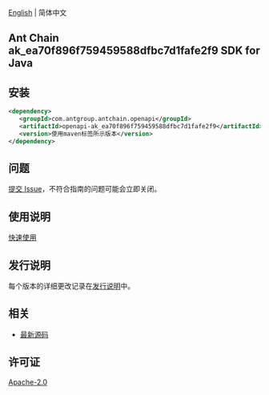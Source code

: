 [English](README.md) | 简体中文

## Ant Chain ak_ea70f896f759459588dfbc7d1fafe2f9 SDK for Java

## 安装

```xml
<dependency>
   <groupId>com.antgroup.antchain.openapi</groupId>
   <artifactId>openapi-ak_ea70f896f759459588dfbc7d1fafe2f9</artifactId>
   <version>使用maven标签所示版本</version>
</dependency>
```

## 问题

[提交 Issue](https://github.com/alipay/antchain-openapi-prod-sdk/issues/new)，不符合指南的问题可能会立即关闭。

## 使用说明

[快速使用](https://github.com/alipay/antchain-openapi-prod-sdk)

## 发行说明

每个版本的详细更改记录在[发行说明](./ChangeLog.txt)中。

## 相关

- [最新源码](https://github.com/alipay/antchain-openapi-prod-sdk/)

## 许可证

[Apache-2.0](http://www.apache.org/licenses/LICENSE-2.0)
